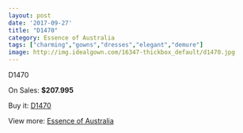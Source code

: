 ```yaml
---
layout: post
date: '2017-09-27'
title: "D1470"
category: Essence of Australia
tags: ["charming","gowns","dresses","elegant","demure"]
image: http://img.idealgown.com/16347-thickbox_default/d1470.jpg
---
```

D1470

On Sales: **$207.995**
<a href="https://www.idealgown.com/en/essence-of-australia/6516-d1470.html"><amp-img layout="responsive" width="600" height="600" src="//img.idealgown.com/16347-thickbox_default/d1470.jpg" alt="D1470 0" /></a>
<a href="https://www.idealgown.com/en/essence-of-australia/6516-d1470.html"><amp-img layout="responsive" width="600" height="600" src="//img.idealgown.com/16349-thickbox_default/d1470.jpg" alt="D1470 1" /></a>
<a href="https://www.idealgown.com/en/essence-of-australia/6516-d1470.html"><amp-img layout="responsive" width="600" height="600" src="//img.idealgown.com/16348-thickbox_default/d1470.jpg" alt="D1470 2" /></a>

Buy it: [D1470](https://www.idealgown.com/en/essence-of-australia/6516-d1470.html "D1470")

View more: [Essence of Australia](https://www.idealgown.com/en/96-essence-of-australia "Essence of Australia")